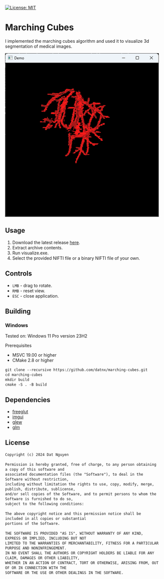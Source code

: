 [![License: MIT](https://img.shields.io/packagist/l/doctrine/orm.svg)](https://opensource.org/licenses/MIT)

# Marching Cubes
I implemented the marching cubes algorithm and used it to visualize 3d segmentation of medical images.

![vessel segmentation](asset/vessel_segmentation.png)

## Usage
1. Download the latest release [here](https://github.com/datnx/marching-cubes/releases/download/v1.0.0/marching-cubes-v1.0.zip).
2. Extract archive contents.
3. Run visualize.exe.
4. Select the provided NIFTI file or a binary NIFTI file of your own.

## Controls
* `LMB` - drag to rotate.
* `RMB` - reset view.
* `ESC` - close application.

## Building

### Windows
Tested on: Windows 11 Pro version 23H2

Prerequisites
* MSVC 19.00 or higher
* CMake 2.8 or higher

```
git clone --recursive https://github.com/datnx/marching-cubes.git
cd marching-cubes
mkdir build
cmake -S . -B build
```

## Dependencies
* [freeglut](https://github.com/freeglut/freeglut)
* [imgui](https://github.com/ocornut/imgui)
* [glew](https://github.com/nigels-com/glew)
* [glm](https://github.com/g-truc/glm)

## License
```
Copyright (c) 2024 Dat Nguyen

Permission is hereby granted, free of charge, to any person obtaining a copy of this software and 
associated documentation files (the "Software"), to deal in the Software without restriction, 
including without limitation the rights to use, copy, modify, merge, publish, distribute, sublicense,
and/or sell copies of the Software, and to permit persons to whom the Software is furnished to do so, 
subject to the following conditions:

The above copyright notice and this permission notice shall be included in all copies or substantial
portions of the Software.

THE SOFTWARE IS PROVIDED "AS IS", WITHOUT WARRANTY OF ANY KIND, EXPRESS OR IMPLIED, INCLUDING BUT NOT 
LIMITED TO THE WARRANTIES OF MERCHANTABILITY, FITNESS FOR A PARTICULAR PURPOSE AND NONINFRINGEMENT. 
IN NO EVENT SHALL THE AUTHORS OR COPYRIGHT HOLDERS BE LIABLE FOR ANY CLAIM, DAMAGES OR OTHER LIABILITY,
WHETHER IN AN ACTION OF CONTRACT, TORT OR OTHERWISE, ARISING FROM, OUT OF OR IN CONNECTION WITH THE 
SOFTWARE OR THE USE OR OTHER DEALINGS IN THE SOFTWARE.
```